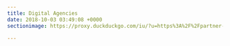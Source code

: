 ```yaml
---
title: Digital Agencies
date: 2018-10-03 03:49:08 +0000
sectionimage: https://proxy.duckduckgo.com/iu/?u=https%3A%2F%2Fpartner-portal-8701.s3.amazonaws.com%2Flogos%2F237%2Fdefault_oozou_logo.png&f=1

---
```

